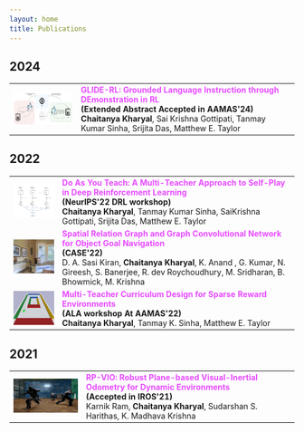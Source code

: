 ```yaml
---
layout: home
title: Publications
---
```


## 2024

<table>
  <tr>
    <td>
    <a href="https://arxiv.org/abs/2401.02991"><img src="graphics/glide-rl.png" style="width:200px;height:60px;"></a> 
    </td>
    <td>
    <b style="color:rgb(230, 74, 255)">GLIDE-RL: Grounded Language Instruction through DEmonstration in RL</b> <br> 
    <b>(Extended Abstract Accepted in AAMAS'24)</b> <br>
    <strong>Chaitanya Kharyal</strong>, Sai Krishna Gottipati, Tanmay Kumar Sinha, Srijita Das, Matthew E. Taylor
    </td>
  </tr>
  <tr>
    
  </tr>
</table>

## 2022

<table>
  <tr>
    <td>
    <img src="graphics/DRL22.png" style="width:200px;height:60px;"> 
    </td>
    <td>
    <b style="color:rgb(230, 74, 255)">Do As You Teach: A Multi-Teacher Approach to Self-Play in Deep Reinforcement Learning</b> <br> 
    <b>(NeurIPS'22 DRL workshop)</b> <br>
    <strong>Chaitanya Kharyal</strong>, Tanmay Kumar Sinha, SaiKrishna Gottipati, Srijita Das, Matthew E. Taylor
    </td>
  </tr>
  <tr>
    <td>
    <img src="graphics/case22.png" style="width:200px;height:60px;"> 
    </td>
    <td>
    <b style="color:rgb(230, 74, 255)">Spatial Relation Graph and Graph Convolutional Network for Object Goal Navigation</b> <br> 
    <b>(CASE'22)</b> <br>
    D. A. Sasi Kiran, <strong>Chaitanya Kharyal</strong>, K. Anand , G. Kumar, N. Gireesh, S. Banerjee, R. dev Roychoudhury, M. Sridharan, B. Bhowmick, M. Krishna
    </td>
  </tr>
  <tr>
    <td>
    <img src="graphics/general-task.png" style="width:200px;height:60px;"> 
    </td>
    <td>
    <b style="color:rgb(230, 74, 255)">Multi-Teacher Curriculum Design for Sparse Reward Environments</b> <br> 
    <b>(ALA workshop At AAMAS'22)</b> <br>
    <strong>Chaitanya Kharyal</strong>, Tanmay K. Sinha, Matthew E. Taylor
    </td>
  </tr>
  <tr>
    
  </tr>
</table>

## 2021

<table>
  <tr>
    <td>
    <a href="https://arxiv.org/abs/2103.10400"><img src="graphics/rpvio.png" style="width:200px;height:60px;"></a> 
    </td>
    <td>
    <b style="color:rgb(230, 74, 255)">RP-VIO: Robust Plane-based Visual-Inertial Odometry for Dynamic Environments</b> <br> 
    <b>(Accepted in IROS'21)</b> <br>
    Karnik Ram, <strong>Chaitanya Kharyal</strong>, Sudarshan S. Harithas, K. Madhava Krishna
    </td>
  </tr>
  <tr>
    
  </tr>
</table>

<!-- |img | [RP-VIO: Robust Plane-based Visual-Inertial Odometry for Dynamic Environments](https://arxiv.org/abs/2103.10400)

- [RP-VIO: Robust Plane-based Visual-Inertial Odometry for Dynamic Environments](https://arxiv.org/abs/2103.10400)
    - [Karnik Ram](https://github.com/karnikram), Chaitanya Kharyal, [Sudarshan S. Harithas](https://github.com/sudarshan-s-harithas), [K. Madhava Krishna](https://faculty.iiit.ac.in/~mkrishna/) -->